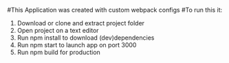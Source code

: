 #This Application was created with custom webpack configs
#To run this it:

1. Download or clone and extract project folder
2. Open project on a text editor
3. Run npm install to download (dev)dependencies
4. Run npm start to launch app on port 3000
5. Run npm build for production
